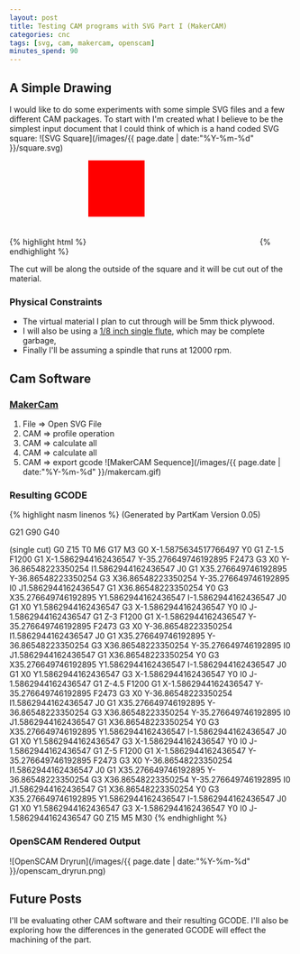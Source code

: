 ```yaml
---
layout: post
title: Testing CAM programs with SVG Part I (MakerCAM)
categories: cnc
tags: [svg, cam, makercam, openscam]
minutes_spend: 90
---
```


## A Simple Drawing
I would like to do some experiments with some simple SVG files and a few different CAM packages. To start with I'm created what I believe to be the simplest input document that I could think of which is a hand coded SVG square:
![SVG Square](/images/{{ page.date | date:"%Y-%m-%d" }}/square.svg)

{% highlight html %}
<svg xmlns="http://www.w3.org/2000/svg"
     xmlns:xlink="http://www.w3.org/1999/xlink">
    <rect x="0" y="0" width="100" height="100" style="fill:red;" />
</svg>
{% endhighlight %}

The cut will be along the outside of the square and it will be cut out of the material.

### Physical Constraints
* The virtual material I plan to cut through will be 5mm thick plywood. 
* I will also be using a [1/8 inch single flute](http://www.amazon.com/Generic-Carbide-Engraving-Tools-Cutting/dp/B00EQ1WG4C/ref=pd_rhf_cr_p_img_3), which may be complete garbage,
* Finally I'll be assuming a spindle that runs at 12000 rpm.

## Cam Software

### [MakerCam](http://www.makercam.com/)
1. File => Open SVG File
2. CAM => profile operation
3. CAM => calculate all
3. CAM => calculate all
4. CAM => export gcode
![MakerCAM Sequence](/images/{{ page.date | date:"%Y-%m-%d" }}/makercam.gif)

### Resulting GCODE

{% highlight nasm linenos %}
(Generated by PartKam Version 0.05)

G21 G90 G40

(single cut)
G0 Z15
T0 M6
G17
M3
G0 X-1.5875634517766497 Y0
G1 Z-1.5 F1200
G1 X-1.5862944162436547 Y-35.276649746192895 F2473
G3 X0 Y-36.86548223350254 I1.5862944162436547 J0
G1 X35.276649746192895 Y-36.86548223350254
G3 X36.86548223350254 Y-35.276649746192895 I0 J1.5862944162436547
G1 X36.86548223350254 Y0
G3 X35.276649746192895 Y1.5862944162436547 I-1.5862944162436547 J0
G1 X0 Y1.5862944162436547
G3 X-1.5862944162436547 Y0 I0 J-1.5862944162436547
G1 Z-3 F1200
G1 X-1.5862944162436547 Y-35.276649746192895 F2473
G3 X0 Y-36.86548223350254 I1.5862944162436547 J0
G1 X35.276649746192895 Y-36.86548223350254
G3 X36.86548223350254 Y-35.276649746192895 I0 J1.5862944162436547
G1 X36.86548223350254 Y0
G3 X35.276649746192895 Y1.5862944162436547 I-1.5862944162436547 J0
G1 X0 Y1.5862944162436547
G3 X-1.5862944162436547 Y0 I0 J-1.5862944162436547
G1 Z-4.5 F1200
G1 X-1.5862944162436547 Y-35.276649746192895 F2473
G3 X0 Y-36.86548223350254 I1.5862944162436547 J0
G1 X35.276649746192895 Y-36.86548223350254
G3 X36.86548223350254 Y-35.276649746192895 I0 J1.5862944162436547
G1 X36.86548223350254 Y0
G3 X35.276649746192895 Y1.5862944162436547 I-1.5862944162436547 J0
G1 X0 Y1.5862944162436547
G3 X-1.5862944162436547 Y0 I0 J-1.5862944162436547
G1 Z-5 F1200
G1 X-1.5862944162436547 Y-35.276649746192895 F2473
G3 X0 Y-36.86548223350254 I1.5862944162436547 J0
G1 X35.276649746192895 Y-36.86548223350254
G3 X36.86548223350254 Y-35.276649746192895 I0 J1.5862944162436547
G1 X36.86548223350254 Y0
G3 X35.276649746192895 Y1.5862944162436547 I-1.5862944162436547 J0
G1 X0 Y1.5862944162436547
G3 X-1.5862944162436547 Y0 I0 J-1.5862944162436547
G0 Z15
M5
M30
{% endhighlight %}

### OpenSCAM Rendered Output
![OpenSCAM Dryrun](/images/{{ page.date | date:"%Y-%m-%d" }}/openscam_dryrun.png)

## Future Posts
I'll be evaluating other CAM software and their resulting GCODE. I'll also be exploring how the differences in the generated GCODE will effect the machining of the part. 